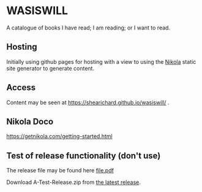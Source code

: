 # WASISWILL
A catalogue of books I have read; I am reading; or I want to read.

## Hosting 
Initially using github pages for hosting with a view to using the [Nikola](https://getnikola.com/) static site generator to generate content.

## Access
Content may be seen at https://shearichard.github.io/wasiswill/ .

## Nikola Doco
https://getnikola.com/getting-started.html

## Test of release functionality (don't use)
The release file may be found here [file.pdf](../../../releases/download/v0.1.0/A-Test-Release.zip)

Download A-Test-Release.zip from [the latest release](https://github.com/shearichard/wasiswill/releases/latest).
